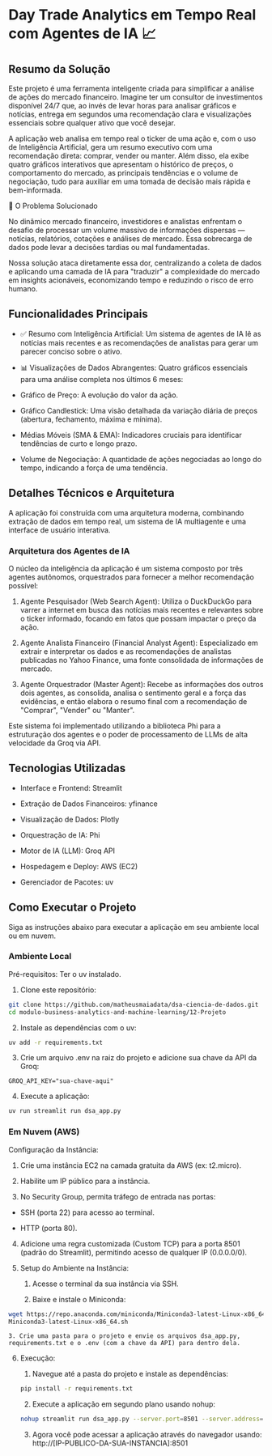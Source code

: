 # Day Trade Analytics em Tempo Real com Agentes de IA 📈

## Resumo da Solução
Este projeto é uma ferramenta inteligente criada para simplificar a análise de ações do mercado financeiro. Imagine ter um consultor de investimentos disponível 24/7 que, ao invés de levar horas para analisar gráficos e notícias, entrega em segundos uma recomendação clara e visualizações essenciais sobre qualquer ativo que você desejar.

A aplicação web analisa em tempo real o ticker de uma ação e, com o uso de Inteligência Artificial, gera um resumo executivo com uma recomendação direta: comprar, vender ou manter. Além disso, ela exibe quatro gráficos interativos que apresentam o histórico de preços, o comportamento do mercado, as principais tendências e o volume de negociação, tudo para auxiliar em uma tomada de decisão mais rápida e bem-informada.

🎯 O Problema Solucionado

No dinâmico mercado financeiro, investidores e analistas enfrentam o desafio de processar um volume massivo de informações dispersas — notícias, relatórios, cotações e análises de mercado. Essa sobrecarga de dados pode levar a decisões tardias ou mal fundamentadas.

Nossa solução ataca diretamente essa dor, centralizando a coleta de dados e aplicando uma camada de IA para "traduzir" a complexidade do mercado em insights acionáveis, economizando tempo e reduzindo o risco de erro humano.

## Funcionalidades Principais
- ✅ Resumo com Inteligência Artificial: Um sistema de agentes de IA lê as notícias mais recentes e as recomendações de analistas para gerar um parecer conciso sobre o ativo.

- 📊 Visualizações de Dados Abrangentes: Quatro gráficos essenciais para uma análise completa nos últimos 6 meses:

- Gráfico de Preço: A evolução do valor da ação.

- Gráfico Candlestick: Uma visão detalhada da variação diária de preços (abertura, fechamento, máxima e mínima).

- Médias Móveis (SMA & EMA): Indicadores cruciais para identificar tendências de curto e longo prazo.

- Volume de Negociação: A quantidade de ações negociadas ao longo do tempo, indicando a força de uma tendência.

## Detalhes Técnicos e Arquitetura
A aplicação foi construída com uma arquitetura moderna, combinando extração de dados em tempo real, um sistema de IA multiagente e uma interface de usuário interativa.

### Arquitetura dos Agentes de IA
O núcleo da inteligência da aplicação é um sistema composto por três agentes autônomos, orquestrados para fornecer a melhor recomendação possível:

1. Agente Pesquisador (Web Search Agent): Utiliza o DuckDuckGo para varrer a internet em busca das notícias mais recentes e relevantes sobre o ticker informado, focando em fatos que possam impactar o preço da ação.

2. Agente Analista Financeiro (Financial Analyst Agent): Especializado em extrair e interpretar os dados e as recomendações de analistas publicadas no Yahoo Finance, uma fonte consolidada de informações de mercado.

3. Agente Orquestrador (Master Agent): Recebe as informações dos outros dois agentes, as consolida, analisa o sentimento geral e a força das evidências, e então elabora o resumo final com a recomendação de "Comprar", "Vender" ou "Manter".

Este sistema foi implementado utilizando a biblioteca Phi para a estruturação dos agentes e o poder de processamento de LLMs de alta velocidade da Groq via API.

## Tecnologias Utilizadas
- Interface e Frontend: Streamlit

- Extração de Dados Financeiros: yfinance

- Visualização de Dados: Plotly

- Orquestração de IA: Phi

- Motor de IA (LLM): Groq API

- Hospedagem e Deploy: AWS (EC2)

- Gerenciador de Pacotes: uv

## Como Executar o Projeto
Siga as instruções abaixo para executar a aplicação em seu ambiente local ou em nuvem.

### Ambiente Local
Pré-requisitos: Ter o uv instalado.

1. Clone este repositório:

```bash
git clone https://github.com/matheusmaiadata/dsa-ciencia-de-dados.git
cd modulo-business-analytics-and-machine-learning/12-Projeto
```

2. Instale as dependências com o uv:

```bash
uv add -r requirements.txt
```

3. Crie um arquivo .env na raiz do projeto e adicione sua chave da API da Groq:

```
GROQ_API_KEY="sua-chave-aqui"
```

4. Execute a aplicação:

```bash
uv run streamlit run dsa_app.py
```

### Em Nuvem (AWS)
Configuração da Instância:

1. Crie uma instância EC2 na camada gratuita da AWS (ex: t2.micro).

2. Habilite um IP público para a instância.

3. No Security Group, permita tráfego de entrada nas portas:

- SSH (porta 22) para acesso ao terminal.

- HTTP (porta 80).

4. Adicione uma regra customizada (Custom TCP) para a porta 8501 (padrão do Streamlit), permitindo acesso de qualquer IP (0.0.0.0/0).

5. Setup do Ambiente na Instância:

    1. Acesse o terminal da sua instância via SSH.

    2. Baixe e instale o Miniconda:

```bash
wget https://repo.anaconda.com/miniconda/Miniconda3-latest-Linux-x86_64.sh
Miniconda3-latest-Linux-x86_64.sh
```

    3. Crie uma pasta para o projeto e envie os arquivos dsa_app.py, requirements.txt e o .env (com a chave da API) para dentro dela.

6. Execução:

    1. Navegue até a pasta do projeto e instale as dependências:

    ```bash
    pip install -r requirements.txt
    ```

    2. Execute a aplicação em segundo plano usando nohup:

    ```bash
    nohup streamlit run dsa_app.py --server.port=8501 --server.address=0.0.0.0 &
    ```

    3. Agora você pode acessar a aplicação através do navegador usando: http://[IP-PUBLICO-DA-SUA-INSTANCIA]:8501